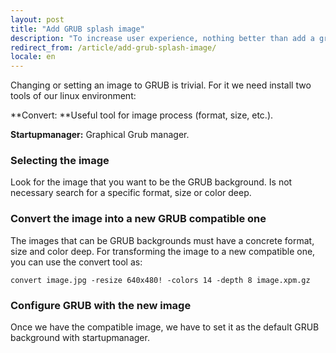 ```yaml
---
layout: post
title: "Add GRUB splash image"
description: "To increase user experience, nothing better than add a grub splash image"
redirect_from: /article/add-grub-splash-image/
locale: en
---
```


Changing or setting an image to GRUB is trivial. For it we need install two tools of our linux environment:

**Convert: **Useful tool for image process (format, size, etc.).
 
 **Startupmanager:** Graphical Grub manager.

### Selecting the image
Look for the image that you want to be the GRUB background. Is not necessary search for a specific format, size or color deep.

### Convert the image into a new GRUB compatible one
The images that can be GRUB backgrounds must have a concrete format, size and color deep. For transforming the image to a new compatible one, you can use the convert tool as:


    convert image.jpg -resize 640x480! -colors 14 -depth 8 image.xpm.gz

### Configure GRUB with the new image
Once we have the compatible image, we have to set it as the default GRUB background with startupmanager.

